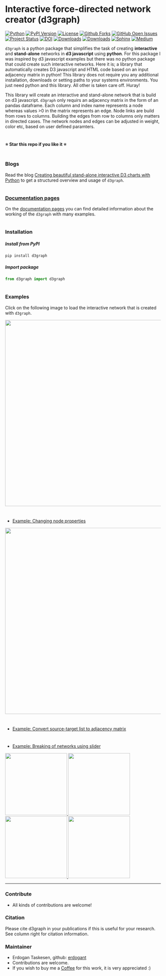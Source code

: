 # Interactive force-directed network creator (d3graph)

[![Python](https://img.shields.io/pypi/pyversions/d3graph)](https://img.shields.io/pypi/pyversions/d3graph)
[![PyPI Version](https://img.shields.io/pypi/v/d3graph)](https://pypi.org/project/d3graph/)
[![License](https://img.shields.io/badge/license-BSD3-green.svg)](https://github.com/erdogant/d3graph/blob/master/LICENSE)
[![Github Forks](https://img.shields.io/github/forks/erdogant/d3graph.svg)](https://github.com/erdogant/d3graph/network)
[![GitHub Open Issues](https://img.shields.io/github/issues/erdogant/d3graph.svg)](https://github.com/erdogant/d3graph/issues)
[![Project Status](http://www.repostatus.org/badges/latest/active.svg)](http://www.repostatus.org/#active)
[![DOI](https://zenodo.org/badge/228166657.svg)](https://zenodo.org/badge/latestdoi/228166657)
[![Downloads](https://pepy.tech/badge/d3graph)](https://pepy.tech/project/d3graph)
[![Downloads](https://pepy.tech/badge/d3graph/month)](https://pepy.tech/project/d3graph/month)
[![Sphinx](https://img.shields.io/badge/Sphinx-Docs-Green)](https://erdogant.github.io/d3graph/)
[![Medium](https://img.shields.io/badge/Medium-Blog-green)](https://towardsdatascience.com/creating-beautiful-stand-alone-interactive-d3-charts-with-python-804117cb95a7)
<!---[![BuyMeCoffee](https://img.shields.io/badge/buymea-coffee-yellow.svg)](https://www.buymeacoffee.com/erdogant)-->
<!---[![Coffee](https://img.shields.io/badge/coffee-black-grey.svg)](https://erdogant.github.io/donate/?currency=USD&amount=5)-->


``d3graph`` is a python package that simplifies the task of creating **interactive** and **stand-alone** networks in **d3 javascript** using **python**.
For this package I was inspired by d3 javascript examples but there was no python package that could create such interactive networks. Here it is; a library that automatically creates D3 javascript and HTML code based on an input adjacency matrix in python! This library does not require you any additional installation, downloads or setting paths to your systems environments. You just need python and this library. All other is taken care off. Huray!

This library will create an interactive and stand-alone network that is build on d3 javascript. ``d3graph`` only requirs an adjacency matrix in the form of an pandas dataframe. Each column and index name represents a node whereas values >0 in the matrix represents an edge. Node links are build from rows to columns. Building the edges from row to columns only matters in directed cases. The network nodes and edges can be adjusted in weight, color etc, based on user defined paramters. 



# 
**⭐️ Star this repo if you like it ⭐️**
#

### Blogs

Read the blog [Creating beautiful stand-alone interactive D3 charts with Python](https://towardsdatascience.com/creating-beautiful-stand-alone-interactive-d3-charts-with-python-804117cb95a7) to get a structured overview and usage of ``d3graph``.



# 

### [Documentation pages](https://erdogant.github.io/findpeaks/)

On the [documentation pages](https://erdogant.github.io/d3graph/) you can find detailed information about the working of the ``d3graph`` with many examples. 

# 

### Installation

##### Install from PyPI

```bash
pip install d3graph
```

##### Import package

```python
from d3graph import d3graph
```

# 

### Examples

Click on the following image to load the interactive network that is created with ``d3graph``.

<p align="left">
  <a href="https://erdogant.github.io/docs/d3graph/titanic_example/index.html">
     <img src="https://github.com/erdogant/d3graph/blob/master/docs/titanic_example/d3graph.png" width="600"/>
  </a>
</p>


#

* [Example: Changing node properties](https://erdogant.github.io/d3graph/pages/html/Core%20Functionalities.html#node-label)

<p align="left">
  <a href="https://erdogant.github.io/d3graph/pages/html/Core%20Functionalities.html#node-label">
     <img src="https://github.com/erdogant/d3graph/blob/master/docs/figs/d3graph_node_properties.png" width="600"/>
  </a>
</p>

#

* [Example: Convert source-target list to adjacency matrix](https://erdogant.github.io/d3graph/pages/html/Data.html#create-adjacency-matrix)

#

* [Example: Breaking of networks using slider](https://erdogant.github.io/d3graph/pages/html/Examples.html)


<p align="left">
  <a href="https://erdogant.github.io/d3graph/pages/html/Examples.html">
     <img src="https://github.com/erdogant/d3graph/blob/master/docs/figs/d3graph_1.png" width="200"/>
     <img src="https://github.com/erdogant/d3graph/blob/master/docs/figs/d3graph_2.png" width="200"/>
     <img src="https://github.com/erdogant/d3graph/blob/master/docs/figs/d3graph_3.png" width="200"/>
     <img src="https://github.com/erdogant/d3graph/blob/master/docs/figs/d3graph_4.png" width="200"/>
  </a>
</p>

<hr>

### Contribute
* All kinds of contributions are welcome!

### Citation
Please cite d3graph in your publications if this is useful for your research. See column right for citation information.

### Maintainer
* Erdogan Taskesen, github: [erdogant](https://github.com/erdogant)
* Contributions are welcome.
* If you wish to buy me a <a href="https://erdogant.github.io/donate/?currency=USD&amount=5">Coffee</a> for this work, it is very appreciated :)
